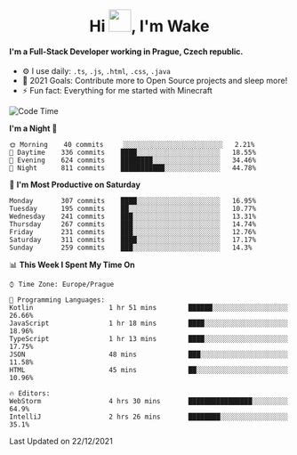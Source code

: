 <h1 align="center">Hi <img src="https://raw.githubusercontent.com/MrWakeCZ/MrWakeCZ/master/Hi.gif" width="40px" />, I'm Wake</h1>

#### I'm a Full-Stack Developer working in Prague, Czech republic.
- ⚙️ I use daily: `.ts`, `.js`, `.html`, `.css`, `.java`
- 🥅 2021 Goals: Contribute more to Open Source projects and sleep more!
- ⚡ Fun fact: Everything for me started with Minecraft

<!--START_SECTION:waka-->
![Code Time](http://img.shields.io/badge/Code%20Time-2%2C019%20hrs%2054%20mins-blue)

**I'm a Night 🦉** 

```text
🌞 Morning    40 commits     ░░░░░░░░░░░░░░░░░░░░░░░░░   2.21% 
🌆 Daytime    336 commits    ████░░░░░░░░░░░░░░░░░░░░░   18.55% 
🌃 Evening    624 commits    ████████░░░░░░░░░░░░░░░░░   34.46% 
🌙 Night      811 commits    ███████████░░░░░░░░░░░░░░   44.78%

```
📅 **I'm Most Productive on Saturday** 

```text
Monday       307 commits    ████░░░░░░░░░░░░░░░░░░░░░   16.95% 
Tuesday      195 commits    ██░░░░░░░░░░░░░░░░░░░░░░░   10.77% 
Wednesday    241 commits    ███░░░░░░░░░░░░░░░░░░░░░░   13.31% 
Thursday     267 commits    ███░░░░░░░░░░░░░░░░░░░░░░   14.74% 
Friday       231 commits    ███░░░░░░░░░░░░░░░░░░░░░░   12.76% 
Saturday     311 commits    ████░░░░░░░░░░░░░░░░░░░░░   17.17% 
Sunday       259 commits    ███░░░░░░░░░░░░░░░░░░░░░░   14.3%

```


📊 **This Week I Spent My Time On** 

```text
⌚︎ Time Zone: Europe/Prague

💬 Programming Languages: 
Kotlin                   1 hr 51 mins        ██████░░░░░░░░░░░░░░░░░░░   26.66% 
JavaScript               1 hr 18 mins        ████░░░░░░░░░░░░░░░░░░░░░   18.96% 
TypeScript               1 hr 13 mins        ████░░░░░░░░░░░░░░░░░░░░░   17.75% 
JSON                     48 mins             ███░░░░░░░░░░░░░░░░░░░░░░   11.58% 
HTML                     45 mins             ██░░░░░░░░░░░░░░░░░░░░░░░   10.96%

🔥 Editors: 
WebStorm                 4 hrs 30 mins       ████████████████░░░░░░░░░   64.9% 
IntelliJ                 2 hrs 26 mins       ████████░░░░░░░░░░░░░░░░░   35.1%

```


 Last Updated on 22/12/2021
<!--END_SECTION:waka-->
